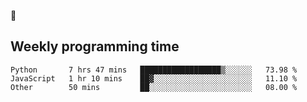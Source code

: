 🐸

## Weekly programming time
<!--START_SECTION:waka-->

```text
Python       7 hrs 47 mins   ██████████████████▒░░░░░░   73.98 %
JavaScript   1 hr 10 mins    ██▓░░░░░░░░░░░░░░░░░░░░░░   11.10 %
Other        50 mins         ██░░░░░░░░░░░░░░░░░░░░░░░   08.00 %
```

<!--END_SECTION:waka-->
